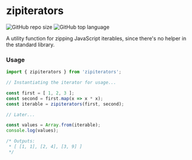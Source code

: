 # zipiterators

![GitHub repo size](https://img.shields.io/github/repo-size/four0000four/zipiter)
![GitHub top language](https://img.shields.io/github/languages/top/four0000four/zipiter)

A utility function for zipping JavaScript iterables, since there's no
helper in the standard library.

### Usage

```javascript
import { zipiterators } from 'zipiterators';

// Instantiating the iterator for usage...

const first = [ 1, 2, 3 ];
const second = first.map(x => x * x);
const iterable = zipiterators(first, second);

// Later...

const values = Array.from(iterable);
console.log(values);

/* Outputs:
 * [ [1, 1], [2, 4], [3, 9] ]
 */
```
